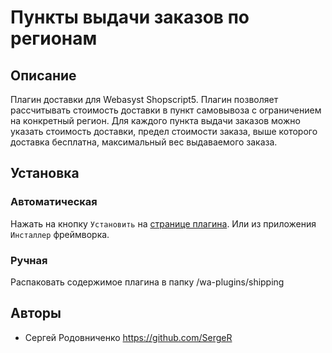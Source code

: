 # Пункты выдачи заказов по регионам

## Описание
Плагин доставки для Webasyst Shopscript5. Плагин позволяет рассчитывать
стоимость доставки в пункт самовывоза с ограничением на конкретный регион.
Для каждого пункта выдачи заказов можно указать стоимость доставки,
предел стоимости заказа, выше которого доставка бесплатна, максимальный вес
выдаваемого заказа.

## Установка
### Автоматическая
Нажать на кнопку `Установить` на [странице плагина](http://www.webasyst.ru/store/plugin/shipping/regionalpickup/). Или из приложения `Инсталлер` фреймворка.

### Ручная
Распаковать содержимое плагина в папку /wa-plugins/shipping

## Авторы
* Сергей Родовниченко https://github.com/SergeR


